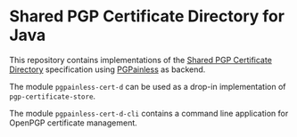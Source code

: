 # Shared PGP Certificate Directory for Java

This repository contains implementations of the [Shared PGP Certificate Directory](https://sequoia-pgp.gitlab.io/pgp-cert-d/) specification using [PGPainless](https://pgpainless.org) as backend.

The module `pgpainless-cert-d` can be used as a drop-in implementation of
`pgp-certificate-store`.

The module `pgpainless-cert-d-cli` contains a command line application for
OpenPGP certificate management.
